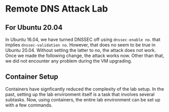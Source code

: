 # Remote DNS Attack Lab

## For Ubuntu 20.04

In Ubuntu 16.04, we have turned DNSSEC off using ```dnssec-enable no```.
that implies ```dnssec-validation no```. 
However, that does no seem to be true in Ubuntu 20.04. 
Without setting the latter to no, the attack does not work.
Once we made the following change, the attack works now.
Other than that, we did not encounter any problem during the VM upgrading.


## Container Setup

Containers have signficantly reduced the complexity of the lab setup. 
In the past, setting up the lab environment itself is a task that involves
several subtasks. Now, using containers, the entire lab environment can
be set up with a few commands.  

